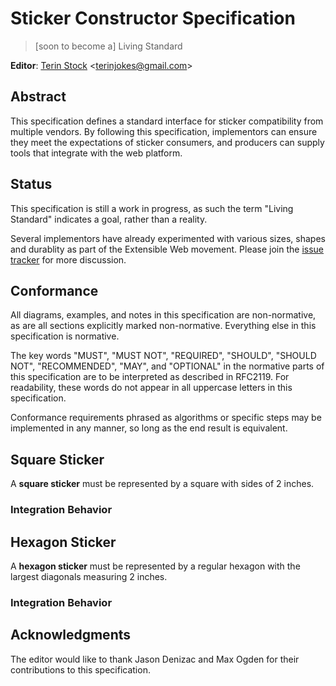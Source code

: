# Sticker Constructor Specification #
> [soon to become a] Living Standard

**Editor**: [Terin Stock](http://terinstock.com) <[terinjokes@gmail.com](mailto:terinjokes@gmail.com)>

## Abstract ##

This specification defines a standard interface for sticker compatibility from multiple vendors. By following this specification, implementors can ensure they meet the expectations of sticker consumers, and producers can supply tools that integrate with the web platform.

## Status ###

This specification is still a work in progress, as such the term "Living Standard" indicates a goal, rather than a reality.

Several implementors have already experimented with various sizes, shapes and durablity as part of the Extensible Web movement. Please join the [issue tracker](https://github.com/terinjokes/StickerConstructorSpec/issues) for more discussion.

## Conformance ##

All diagrams, examples, and notes in this specification are non-normative, as are all sections explicitly marked non-normative. Everything else in this specification is normative.

The key words "MUST", "MUST NOT", "REQUIRED", "SHOULD", "SHOULD NOT", "RECOMMENDED", "MAY", and "OPTIONAL" in the normative parts of this specification are to be interpreted as described in RFC2119. For readability, these words do not appear in all uppercase letters in this specification.

Conformance requirements phrased as algorithms or specific steps may be implemented in any manner, so long as the end result is equivalent.


## Square Sticker ##

A **square sticker** must be represented by a square with sides of 2 inches.

### Integration Behavior ###

## Hexagon Sticker ##

A **hexagon sticker** must be represented by a regular hexagon with the largest diagonals measuring 2 inches.

### Integration Behavior ###

## Acknowledgments ##

The editor would like to thank Jason Denizac and Max Ogden for their contributions to this specification.
